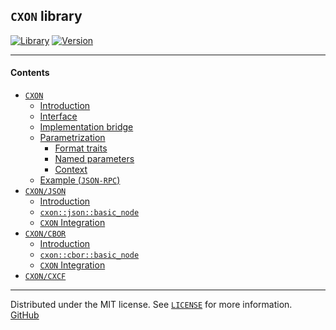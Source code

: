## `CXON` library

[![Library][img-lib]](https://github.com/oknenavin/cxon)
[![Version][img-ver]](https://github.com/oknenavin/cxon/releases)  


--------------------------------------------------------------------------------

#### Contents
  - [`CXON`](../src/cxon/README.md)
    - [Introduction](../src/cxon/README.md#introduction)
    - [Interface](../src/cxon/README.md#interface)
    - [Implementation bridge](../src/cxon/README.md#implementation-bridge)
    - [Parametrization](../src/cxon/README.md#parametrization)
      - [Format traits](../src/cxon/README.md#format-traits)
      - [Named parameters](../src/cxon/README.md#named-parameters)
      - [Context](../src/cxon/README.md#context)
    - [Example (`JSON-RPC`)](../src/cxon/README.md#example-json-rpc)
  - [`CXON/JSON`](../src/cxon/lang/json/README.md)
    - [Introduction](../src/cxon/lang/json/node/README.md#introduction)
    - [`cxon::json::basic_node`](../src/cxon/lang/json/node/README.md#basic_node)
    - [`CXON` Integration](../src/cxon/lang/json/node/README.md#cxon-integration)
  - [`CXON/CBOR`](../src/cxon/lang/cbor/README.md)
    - [Introduction](../src/cxon/lang/cbor/node/README.md#introduction)
    - [`cxon::cbor::basic_node`](../src/cxon/lang/cbor/node/README.md#basic_node)
    - [`CXON` Integration](../src/cxon/lang/cbor/node/README.md#cxon-integration)
  - [`CXON/CXCF`](../src/cxon/lang/cxcf/README.md)


--------------------------------------------------------------------------------

Distributed under the MIT license. See [`LICENSE`](../LICENSE) for more information.  
[GitHub](https://github.com/oknenavin/cxon)  


<!-- links -->
[img-lib]: https://img.shields.io/badge/lib-CXON-608060.svg?style=plastic
[img-ver]: https://img.shields.io/github/release/oknenavin/cxon.svg?style=plastic&color=608060
